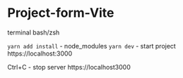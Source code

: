 # Project-form-Vite

terminal bash/zsh

`yarn add install` - node_modules 
`yarn dev` - start project 
https://localhost:3000 

Ctrl+C - stop server https://localhost3000 
